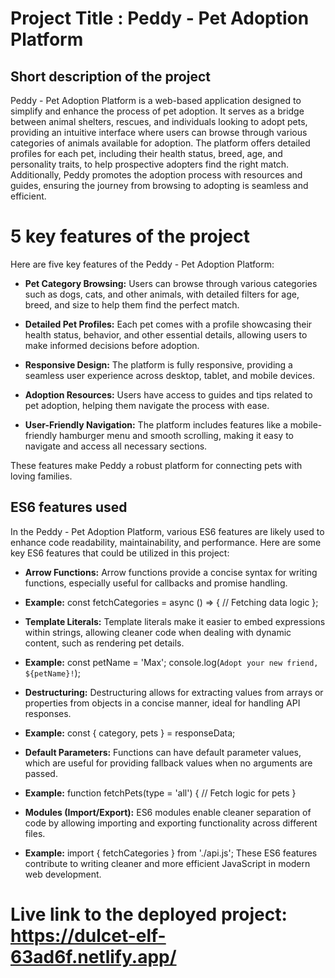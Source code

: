 # Project Title : Peddy - Pet Adoption Platform

## Short description of the project
Peddy - Pet Adoption Platform is a web-based application designed to simplify and enhance the process of pet adoption. It serves as a bridge between animal shelters, rescues, and individuals looking to adopt pets, providing an intuitive interface where users can browse through various categories of animals available for adoption. The platform offers detailed profiles for each pet, including their health status, breed, age, and personality traits, to help prospective adopters find the right match. Additionally, Peddy promotes the adoption process with resources and guides, ensuring the journey from browsing to adopting is seamless and efficient.
# 5 key features of the project
Here are five key features of the Peddy - Pet Adoption Platform:

- **Pet Category Browsing:** Users can browse through various categories such as dogs, cats, and other animals, with detailed filters for age, breed, and size to help them find the perfect match.

- **Detailed Pet Profiles:** Each pet comes with a profile showcasing their health status, behavior, and other essential details, allowing users to make informed decisions before adoption.

- **Responsive Design:** The platform is fully responsive, providing a seamless user experience across desktop, tablet, and mobile devices.

- **Adoption Resources:** Users have access to guides and tips related to pet adoption, helping them navigate the process with ease.

- **User-Friendly Navigation:** The platform includes features like a mobile-friendly hamburger menu and smooth scrolling, making it easy to navigate and access all necessary sections.

These features make Peddy a robust platform for connecting pets with loving families.

## ES6 features used

In the Peddy - Pet Adoption Platform, various ES6 features are likely used to enhance code readability, maintainability, and performance. Here are some key ES6 features that could be utilized in this project:

- **Arrow Functions:** Arrow functions provide a concise syntax for writing functions, especially useful for callbacks and promise handling.

* **Example:**
const fetchCategories = async () => {
  // Fetching data logic
};
- **Template Literals:** Template literals make it easier to embed expressions within strings, allowing cleaner code when dealing with dynamic content, such as rendering pet details.

* **Example:**
const petName = 'Max';
console.log(`Adopt your new friend, ${petName}!`);

- **Destructuring:** Destructuring allows for extracting values from arrays or properties from objects in a concise manner, ideal for handling API responses.

* **Example:**
const { category, pets } = responseData;

- **Default Parameters:** Functions can have default parameter values, which are useful for providing fallback values when no arguments are passed.

* **Example:**
function fetchPets(type = 'all') {
  // Fetch logic for pets
}
- **Modules (Import/Export):** ES6 modules enable cleaner separation of code by allowing importing and exporting functionality across different files.

* **Example:**
import { fetchCategories } from './api.js';
These ES6 features contribute to writing cleaner and more efficient JavaScript in modern web development.

# Live link to the deployed project:  https://dulcet-elf-63ad6f.netlify.app/

  
